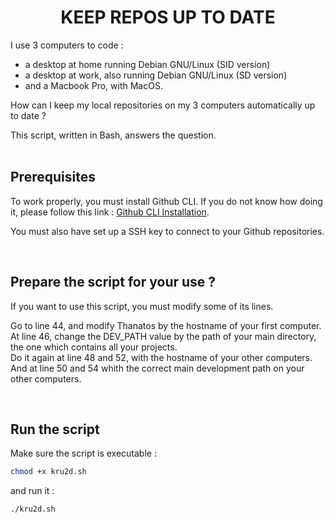 <h1 align="center">KEEP REPOS UP TO DATE</h1>

I use 3 computers to code :
- a desktop at home running Debian GNU/Linux (SID version)
- a desktop at work, also running Debian GNU/Linux (SD version)
- and a Macbook Pro, with MacOS.

How can I keep my local repositories on my 3 computers automatically up to date ?

This script, written in Bash, answers the question.
<br />
<br />

## Prerequisites

To work properly, you must install Github CLI. If you do not know how doing it, please follow this link : [Github CLI Installation](https://github.com/cli/cli#installation).

You must also have set up a SSH key to connect to your Github repositories.

<br />

## Prepare the script for your use ?

If you want to use this script, you must modify some of its lines.

Go to line 44, and modify Thanatos by the hostname of your first computer. <br />
At line 46, change the DEV_PATH value by the path of your main directory, the one which contains all your projects.<br />
Do it again at line 48 and 52, with the hostname of your other computers.
And at line 50 and 54 whith the correct main development path on your other computers.

<br />

## Run the script

Make sure the script is executable :

```bash
chmod +x kru2d.sh
```

and run it :

```bash
./kru2d.sh
```

<br />

